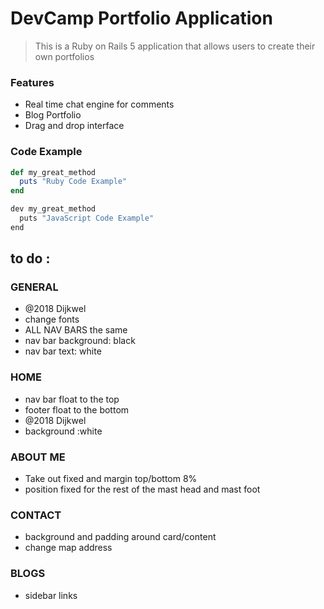 # DevCamp Portfolio Application

>This is a Ruby on Rails 5 application that allows users to create their own portfolios

### Features
- Real time chat engine for comments
- Blog Portfolio
- Drag and drop interface

### Code Example
```ruby 
def my_great_method
  puts "Ruby Code Example"
end
```

```javascript
dev my_great_method
  puts "JavaScript Code Example"
end
```

## to do :

### GENERAL
- @2018 Dijkwel
- change fonts
- ALL NAV BARS the same
- nav bar background: black 
- nav bar text: white

### HOME
- nav bar float to the top
- footer float to the bottom
- @2018 Dijkwel
- background :white

### ABOUT ME
- Take out fixed and margin top/bottom 8%
- position fixed for the rest of the mast head and mast foot

### CONTACT
- background and padding around card/content
- change map address

### BLOGS
- sidebar links
